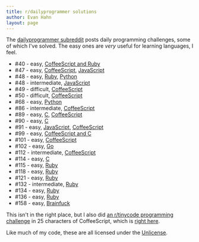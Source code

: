 ```yaml
---
title: r/dailyprogrammer solutions
author: Evan Hahn
layout: page
---
```

The [dailyprogrammer subreddit][1] posts daily programming challenges, some of which I've solved. The easy ones are *very* useful for learning languages, I feel.

* #40 - easy, [CoffeeScript and Ruby][2]
* #47 - easy, [CoffeeScript][3], [JavaScript][4]
* #48 - easy, [Ruby][5], [Python][6]
* #48 - intermediate, [JavaScript][7]
* #49 - difficult, [CoffeeScript][8]
* #50 - difficult, [CoffeeScript][9]
* #68 - easy, [Python][10]
* #86 - intermediate, [CoffeeScript][11]
* #89 - easy, [C][12], [CoffeeScript][13]
* #90 - easy, [C][14]
* #91 - easy, [JavaScript][15], [CoffeeScript][16]
* #99 - easy, [CoffeeScript and C][17]
* #101 - easy, [CoffeeScript][18]
* #102 - easy, [Go][19]
* #112 - intermediate, [CoffeeScript][20]
* #114 - easy, [C][21]
* #115 - easy, [Ruby][22]
* #118 - easy, [Ruby][23]
* #121 - easy, [Ruby][24]
* #132 - intermediate, [Ruby][25]
* #134 - easy, [Ruby][26]
* #136 - easy, [Ruby][27]
* #158 - easy, [Brainfuck](http://www.reddit.com/r/dailyprogrammer/comments/230m05/4142014_challenge_158_easy_the_torn_number/cgso126)

This isn't in the right place, but I also did [an r/tinycode programming challenge][28] in 25 characters of CoffeeScript, which is [right here][29].

Like much of my code, these are all licensed under the [Unlicense][30].

 [1]: http://www.reddit.com/r/dailyprogrammer
 [2]: http://www.reddit.com/r/dailyprogrammer/comments/schtf/4162012_challenge_40_easy/c5v0iii
 [3]: http://www.reddit.com/r/dailyprogrammer/comments/t33vi/522012_challenge_47_easy/c4l1ile
 [4]: http://www.reddit.com/r/dailyprogrammer/comments/t33vi/522012_challenge_47_easy/c4krg39
 [5]: http://www.reddit.com/r/dailyprogrammer/comments/t78m8/542012_challenge_48_easy/c4l23xc
 [6]: http://www.reddit.com/r/dailyprogrammer/comments/t78m8/542012_challenge_48_easy/c4l1m59
 [7]: http://www.reddit.com/r/dailyprogrammer/comments/t78lv/542012_challenge_48_intermediate/c4kquee
 [8]: http://www.reddit.com/r/dailyprogrammer/comments/tb2h7/572012_challenge_49_difficult/c4l7hoj
 [9]: http://www.reddit.com/r/dailyprogrammer/comments/teu8p/592012_challenge_50_difficult/c4m4dm1
 [10]: http://www.reddit.com/r/dailyprogrammer/comments/vfylp/6222012_challenge_68_easy/c54lt89
 [11]: http://www.reddit.com/r/dailyprogrammer/comments/xx97s/882012_challenge_86_intermediate_weekday/c5qouzd
 [12]: http://www.reddit.com/r/dailyprogrammer/comments/yj2zq/8202012_challenge_89_easy_simple_statistical/c5w6y9l
 [13]: http://www.reddit.com/r/dailyprogrammer/comments/yj2zq/8202012_challenge_89_easy_simple_statistical/c5w74wn
 [14]: http://www.reddit.com/r/dailyprogrammer/comments/ynw53/8222012_challenge_90_easy_walkaround_rasterizer/c5xhdqy
 [15]: http://www.reddit.com/r/dailyprogrammer/comments/yqydh/8242012_challenge_91_easy_sleep_sort/c5yhg1m
 [16]: http://www.reddit.com/r/dailyprogrammer/comments/yqydh/8242012_challenge_91_easy_sleep_sort/c5zdbgd
 [17]: http://www.reddit.com/r/dailyprogrammer/comments/101m7y/9172012_challenge_99_easy_words_with_letters_in/c69py0h
 [18]: http://www.reddit.com/r/dailyprogrammer/comments/10l8ay/9272012_challenge_101_easy_nonrepeating_years/c6erpgd
 [19]: http://www.reddit.com/r/dailyprogrammer/comments/10pf0j/9302012_challenge_102_easy_dice_roller/c6fw875
 [20]: http://www.reddit.com/r/dailyprogrammer/comments/137f87/11142012_challenge_112_intermediatedate_sorting/c71rcx5
 [21]: http://www.reddit.com/r/dailyprogrammer/comments/149kec/1242012_challenge_114_easy_word_ladder_steps/c7b2qsa
 [22]: http://www.reddit.com/r/dailyprogrammer/comments/15ul7q/122013_challenge_115_easy_guessthatnumber_game/c7q5ubc
 [23]: http://www.reddit.com/r/dailyprogrammer/comments/16z9oj/012113_challenge_118_easy_date_localization/c85dg56
 [24]: http://www.reddit.com/r/dailyprogrammer/comments/19mn2d/030413_challenge_121_easy_bytelandian_exchange_1/c8t9ody
 [25]: http://www.reddit.com/r/dailyprogrammer/comments/1kqxz9/080813_challenge_132_intermediate_tiny_assembler/cbrrv9x
 [26]: http://www.reddit.com/r/dailyprogrammer/comments/1jtryq/080613_challenge_134_easy_ndivisible_digits/cbibanu
 [27]: http://www.reddit.com/r/dailyprogrammer/comments/1kphtf/081313_challenge_136_easy_student_management/cbrfl8l
 [28]: http://redd.it/zlwmw
 [29]: http://www.reddit.com/r/tinycode/comments/zlwmw/tinycode_challenge/c66heox
 [30]: http://unlicense.org/
